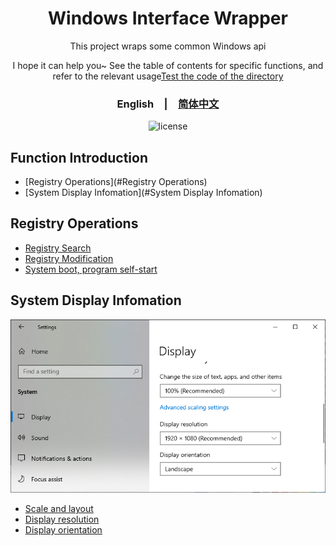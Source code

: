<div align="center">
  <h1>Windows Interface Wrapper</h1>
  <p>This project wraps some common Windows api</p>
  <p>
    I hope it can help you~
    See the table of contents for specific functions, and refer to the relevant usage<span><a href="./Test">Test the code of the directory</a></span>
  </p>
  <p>
    <h3><span>English</span>&emsp;|&emsp;<a href="./README_zh-CN.md">简体中文</a></h3>
  </p>
  <p>
    <img src="https://img.shields.io/github/license/MrHulu/WindowApiPackage" alt="license">
  </p>
</div>

## Function Introduction

- [Registry Operations](#Registry Operations)
- [System Display Infomation](#System Display Infomation)

## Registry Operations

- [Registry Search](./Src/WinReg/WinRegUtil.h "WinRegUtil")
- [Registry Modification](./Src/WinReg/WinRegUtil.h "WinRegUtil")
- [System boot, program self-start](./Src/WinReg/WinRegUtil.h. "WinRegUtil")

## System Display Infomation

<img src="./Data/images/SystemDisplayInfo.png" alt="Display">

- [Scale and layout](./Src/WinSystemInfo/WinSystemDisplayInfoUtil.h "WinSystemDisplayInfoUtil")
- [Display resolution](./Src/WinSystemInfo/WinSystemDisplayInfoUtil.h "WinSystemDisplayInfoUtil")
- [Display orientation](./Src/WinSystemInfo/WinSystemDisplayInfoUtil.h "WinSystemDisplayInfoUtil")
